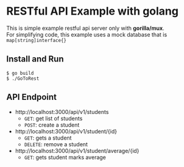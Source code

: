 # RESTful API Example with golang
This is simple example restful api server only with **gorilla/mux**.  
For simplifying code, this example uses a mock database that is `map[string]interface{}`

## Install and Run
```shell
$ go build
$ ./GoToRest
```

## API Endpoint
- http://localhost:3000/api/v1/students
    - `GET`: get list of students
    - `POST`: create a student
- http://localhost:3000/api/v1/student/{id}
    - `GET`: gets a student
    - `DELETE`: remove a student
- http://localhost:3000/api/v1/student/average/{id}
    - `GET`: gets student marks average

